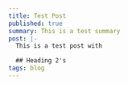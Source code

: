 ```yaml
---
title: Test Post
published: true
summary: This is a test summary
post: |-
  This is a test post with

  ## Heading 2's
tags: blog
---
```

